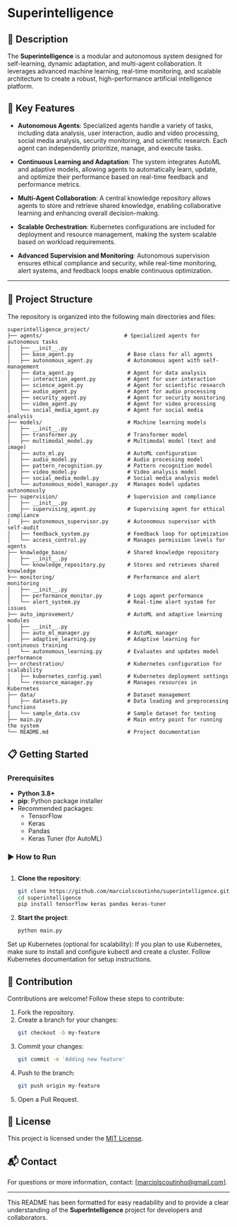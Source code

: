 # Superintelligence

## 📘 Description
The **Superintelligence** is a modular and autonomous system designed for self-learning, dynamic adaptation, and multi-agent collaboration. It leverages advanced machine learning, real-time monitoring, and scalable architecture to create a robust, high-performance artificial intelligence platform.

## 🚀 Key Features

- **Autonomous Agents**: Specialized agents handle a variety of tasks, including data analysis, user interaction, audio and video processing, social media analysis, security monitoring, and scientific research. Each agent can independently prioritize, manage, and execute tasks.
  
- **Continuous Learning and Adaptation**: The system integrates AutoML and adaptive models, allowing agents to automatically learn, update, and optimize their performance based on real-time feedback and performance metrics.
  
- **Multi-Agent Collaboration**: A central knowledge repository allows agents to store and retrieve shared knowledge, enabling collaborative learning and enhancing overall decision-making.
  
- **Scalable Orchestration**: Kubernetes configurations are included for deployment and resource management, making the system scalable based on workload requirements.

- **Advanced Supervision and Monitoring**: Autonomous supervision ensures ethical compliance and security, while real-time monitoring, alert systems, and feedback loops enable continuous optimization.

---

## 📂 Project Structure

The repository is organized into the following main directories and files:

```plaintext
superintelligence_project/
├── agents/                          # Specialized agents for autonomous tasks
│   ├── __init__.py
│   ├── base_agent.py                 # Base class for all agents
│   ├── autonomous_agent.py           # Autonomous agent with self-management
│   ├── data_agent.py                 # Agent for data analysis
│   ├── interaction_agent.py          # Agent for user interaction
│   ├── science_agent.py              # Agent for scientific research
│   ├── audio_agent.py                # Agent for audio processing
│   ├── security_agent.py             # Agent for security monitoring
│   ├── video_agent.py                # Agent for video processing
│   └── social_media_agent.py         # Agent for social media analysis
├── models/                           # Machine learning models
│   ├── __init__.py
│   ├── transformer.py                # Transformer model
│   ├── multimodal_model.py           # Multimodal model (text and image)
│   ├── auto_ml.py                    # AutoML configuration
│   ├── audio_model.py                # Audio processing model
│   ├── pattern_recognition.py        # Pattern recognition model
│   ├── video_model.py                # Video analysis model
│   ├── social_media_model.py         # Social media analysis model
│   └── autonomous_model_manager.py   # Manages model updates autonomously
├── supervision/                      # Supervision and compliance
│   ├── __init__.py
│   ├── supervising_agent.py          # Supervising agent for ethical compliance
│   ├── autonomous_supervisor.py      # Autonomous supervisor with self-audit
│   ├── feedback_system.py            # Feedback loop for optimization
│   └── access_control.py             # Manages permission levels for agents
├── knowledge_base/                   # Shared knowledge repository
│   ├── __init__.py
│   └── knowledge_repository.py       # Stores and retrieves shared knowledge
├── monitoring/                       # Performance and alert monitoring
│   ├── __init__.py
│   ├── performance_monitor.py        # Logs agent performance
│   └── alert_system.py               # Real-time alert system for issues
├── auto_improvement/                 # AutoML and adaptive learning modules
│   ├── __init__.py
│   ├── auto_ml_manager.py            # AutoML manager
│   ├── adaptive_learning.py          # Adaptive learning for continuous training
│   └── autonomous_learning.py        # Evaluates and updates model performance
├── orchestration/                    # Kubernetes configuration for scalability
│   ├── kubernetes_config.yaml        # Kubernetes deployment settings
│   └── resource_manager.py           # Manages resources in Kubernetes
├── data/                             # Dataset management
│   ├── datasets.py                   # Data loading and preprocessing functions
│   └── sample_data.csv               # Sample dataset for testing
├── main.py                           # Main entry point for running the system
└── README.md                         # Project documentation
```
## 📋 Getting Started

### Prerequisites

- **Python 3.8+**
- **pip**: Python package installer
- Recommended packages:
  - TensorFlow
  - Keras
  - Pandas
  - Keras Tuner (for AutoML)

### ▶️ How to Run

## 
1. **Clone the repository**:
   ```bash
   git clone https://github.com/marciolscoutinho/superintelligence.git
   cd superintelligence
   pip install tensorflow keras pandas keras-tuner
   ```

2. **Start the project**:
   ```bash
   python main.py
   ```
Set up Kubernetes (optional for scalability): If you plan to use Kubernetes, make sure to install and configure kubectl and create a cluster. Follow Kubernetes documentation for setup instructions.

## 👥 Contribution
Contributions are welcome! Follow these steps to contribute:

1. Fork the repository.
2. Create a branch for your changes:
   ```bash
   git checkout -b my-feature
   ```
3. Commit your changes:
   ```bash
   git commit -m 'Adding new feature'
   ```
4. Push to the branch:
   ```bash
   git push origin my-feature
   ```
5. Open a Pull Request.

## 📄 License
This project is licensed under the [MIT License](./LICENSE).

## 📬 Contact
For questions or more information, contact: [marciolscoutinho@gmail.com].

---

This README has been formatted for easy readability and to provide a clear understanding of the **SuperIntelligence** project for developers and collaborators.
